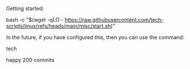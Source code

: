 Getting started:

bash -c "$(wget -qLO - https://raw.githubusercontent.com/tech-scripts/linux/refs/heads/main/misc/start.sh)"

In the future, if you have configured this, then you can use the command:

tech

happy 200 commits
